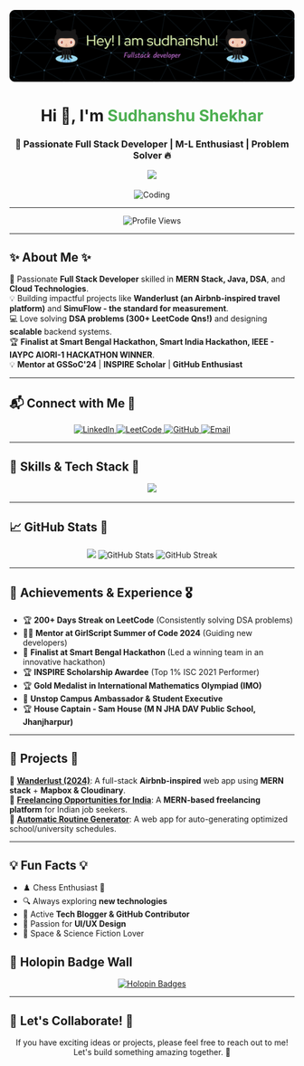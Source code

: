 ![GitHub Header](https://github.com/sudhanshushekhar1982/sudhanshushekhar1982/blob/main/github-header-image.png)

<h1 align="center">Hi 👋, I'm <span style="color: #4CAF50">Sudhanshu Shekhar</span></h1>
<h3 align="center">🚀 Passionate Full Stack Developer | M-L Enthusiast | Problem Solver 🔥</h3>

<p align="center">
  <img src="https://raw.githubusercontent.com/MartinHeinz/MartinHeinz/master/wave.gif" width="30px">
</p>

<p align="center">
  <img align="center" alt="Coding" width="400" src="https://media.giphy.com/media/qgQUggAC3Pfv687qPC/giphy.gif" />
</p>

---

<p align="center">
  <img src="https://komarev.com/ghpvc/?username=sudhanshushekhar1982&label=Profile%20views&color=0e75b6&style=for-the-badge" alt="Profile Views" />
</p>

---

## ✨ About Me ✨
🚀 Passionate **Full Stack Developer** skilled in **MERN Stack, Java, DSA**, and **Cloud Technologies**.  
💡 Building impactful projects like **Wanderlust (an Airbnb-inspired travel platform)** and **SimuFlow - the standard for measurement**.  
💻 Love solving **DSA problems (300+ LeetCode Qns!)** and designing **scalable** backend systems.  
🏆 **Finalist at Smart Bengal Hackathon, Smart India Hackathon, IEEE - IAYPC AIORI-1 HACKATHON WINNER**.  
💡 **Mentor at GSSoC'24** | **INSPIRE Scholar** | **GitHub Enthusiast**  

---

## 📬 Connect with Me 🌟
<p align="center">
  <a href="https://www.linkedin.com/in/sudhanshushekhar1982" target="_blank">
    <img src="https://img.shields.io/badge/LinkedIn-0A66C2?style=for-the-badge&logo=linkedin&logoColor=white" alt="LinkedIn" />
  </a>
  <a href="https://leetcode.com/shekharsudhanshu" target="_blank">
    <img src="https://img.shields.io/badge/LeetCode-FFA116?style=for-the-badge&logo=leetcode&logoColor=white" alt="LeetCode" />
  </a>
  <a href="https://github.com/sudhanshushekhar1982" target="_blank">
    <img src="https://img.shields.io/badge/GitHub-181717?style=for-the-badge&logo=github&logoColor=white" alt="GitHub" />
  </a>
  <a href="mailto:shekhar.sudhanshu1982@gmail.com" target="_blank">
    <img src="https://img.shields.io/badge/Email-D14836?style=for-the-badge&logo=gmail&logoColor=white" alt="Email" />
  </a>
</p>

---

## 🚀 Skills & Tech Stack 🚀
<p align="center">
  <img src="https://skillicons.dev/icons?i=javascript,react,nodejs,express,mongodb,java,linux,mysql,python,docker,aws,bootstrap,git" />
</p>

---

## 📈 GitHub Stats 🚀
<p align="center">
  <img src="https://github-readme-stats.vercel.app/api/top-langs/?username=sudhanshushekhar1982&layout=compact&theme=radical" height="180" />
  <img src="https://github-readme-stats.vercel.app/api?username=sudhanshushekhar1982&show_icons=true&theme=radical" alt="GitHub Stats" height="180">
  <img src="https://github-readme-streak-stats.herokuapp.com/?user=sudhanshushekhar1982&theme=radical" alt="GitHub Streak" height="180">
</p>

---

## 🎯 Achievements & Experience 🎖️
- 🏆 **200+ Days Streak on LeetCode** (Consistently solving DSA problems)
- 👨‍🏫 **Mentor at GirlScript Summer of Code 2024** (Guiding new developers)
- 🏅 **Finalist at Smart Bengal Hackathon** (Led a winning team in an innovative hackathon)
- 🏆 **INSPIRE Scholarship Awardee** (Top 1% ISC 2021 Performer)
- 🏆 **Gold Medalist in International Mathematics Olympiad (IMO)**
- 🏅 **Unstop Campus Ambassador & Student Executive**
- 🏆 **House Captain - Sam House (M N JHA DAV Public School, Jhanjharpur)**

---

## 🌟 Projects 🌟
📌 **[Wanderlust (2024)](https://github.com/sudhanshushekhar1982/wanderlust)**: A full-stack **Airbnb-inspired** web app using **MERN stack** + **Mapbox & Cloudinary**.   
📌 **[Freelancing Opportunities for India](https://github.com/sudhanshushekhar1982/taskforge)**: A **MERN-based freelancing platform** for Indian job seekers.  
📌 **[Automatic Routine Generator](https://github.com/sudhanshushekhar1982/routine-generator)**: A web app for auto-generating optimized school/university schedules.  

---

## 💡 Fun Facts 💡
- ♟️ Chess Enthusiast 🏁  
- 🔍 Always exploring **new technologies**  
- 📝 Active **Tech Blogger & GitHub Contributor**  
- 🎨 Passion for **UI/UX Design**  
- 🚀 Space & Science Fiction Lover  


## 🏅 Holopin Badge Wall
<p align="center">
  <a href="https://holopin.io/@sudhanshushekhar1982" target="_blank">
    <img src="https://holopin.me/sudhanshushekhar1982" alt="Holopin Badges" />
  </a>
</p>

---

## 💬 Let's Collaborate! 🚀
<p align="center">
  If you have exciting ideas or projects, please feel free to reach out to me! Let's build something amazing together. 🚀
</p>
